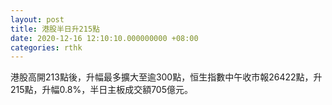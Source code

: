 ```yaml
---
layout: post
title: 港股半日升215點
date: 2020-12-16 12:10:10.000000000 +08:00
categories: rthk
---
```


港股高開213點後，升幅最多擴大至逾300點，恒生指數中午收市報26422點，升215點，升幅0.8%，半日主板成交額705億元。
